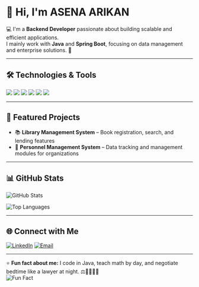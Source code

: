 # 👋 Hi, I'm ASENA ARIKAN  

💻 I'm a **Backend Developer** passionate about building scalable and efficient applications.  
I mainly work with **Java** and **Spring Boot**, focusing on data management and enterprise solutions. 🚀  

---

## 🛠️ Technologies & Tools

<p align="left">
  <img src="https://img.shields.io/badge/Java-ED8B00?style=for-the-badge&logo=openjdk&logoColor=white" />
  <img src="https://img.shields.io/badge/Spring_Boot-6DB33F?style=for-the-badge&logo=springboot&logoColor=white" />
  <img src="https://img.shields.io/badge/MySQL-4479A1?style=for-the-badge&logo=mysql&logoColor=white" />
  <img src="https://img.shields.io/badge/PostgreSQL-316192?style=for-the-badge&logo=postgresql&logoColor=white" />
  <img src="https://img.shields.io/badge/Git-F05032?style=for-the-badge&logo=git&logoColor=white" />
  <img src="https://img.shields.io/badge/GitHub-181717?style=for-the-badge&logo=github&logoColor=white" />
</p>

---

## 📂 Featured Projects
- 📚 **Library Management System** – Book registration, search, and lending features  
- 🏥 **Personnel Management System** – Data tracking and management modules for organizations  

---

## 📊 GitHub Stats
![GitHub Stats](https://github-readme-stats.vercel.app/api?username=asenaarikan&show_icons=true&theme=radical)  

![Top Languages](https://github-readme-stats.vercel.app/api/top-langs/?username=asenaarikan&layout=compact&theme=radical)

---

## 🌐 Connect with Me
[![LinkedIn](https://img.shields.io/badge/LinkedIn-0077B5?style=for-the-badge&logo=linkedin&logoColor=white)](https://www.linkedin.com/in/asena-arikan)
[![Email](https://img.shields.io/badge/Email-D14836?style=for-the-badge&logo=gmail&logoColor=white)](mailto:asena-arikan@outlook.com)

---

⭐ **Fun fact about me:** I code in Java, teach math by day, and negotiate bedtime like a lawyer at night. ⚖️👩‍💻👩‍👧  
![Fun Fact](https://img.shields.io/badge/Fun-Math_teacher_by_day_Coder_by_night-ff69b4?style=for-the-badge)
